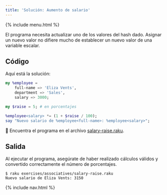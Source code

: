 ```yaml
---
title: 'Solución: Aumento de salario'
---
```


{% include menu.html %}

El programa necesita actualizar uno de los valores del hash dado. Asignar un nuevo valor no difiere mucho de establecer un nuevo valor de una variable escalar.

## Código

Aquí está la solución:

```raku
my %employee =
    full-name => 'Eliza Vents',
    department => 'Sales',
    salary => 3000;

my $raise = 5; # en porcentajes

%employee<salary> *= (1 + $raise / 100);
say "Nuevo salario de %employee<full-name>: %employee<salary>";
```

🦋 Encuentra el programa en el archivo [salary-raise.raku](https://github.com/ash/raku-course/blob/master/exercises/associatives/salary-raise.raku).

## Salida

Al ejecutar el programa, asegúrate de haber realizado cálculos válidos y convertido correctamente el número de porcentajes.

```console
$ raku exercises/associatives/salary-raise.raku
Nuevo salario de Eliza Vents: 3150
```

{% include nav.html %}